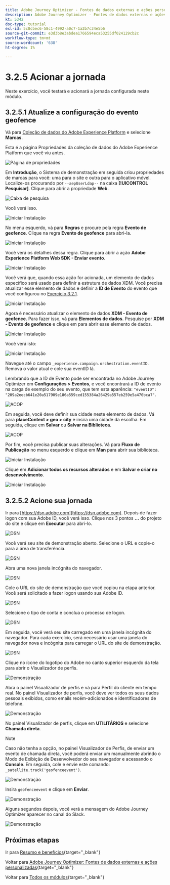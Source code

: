 ```yaml
---
title: Adobe Journey Optimizer - Fontes de dados externas e ações personalizadas
description: Adobe Journey Optimizer - Fontes de dados externas e ações personalizadas
kt: 5342
doc-type: tutorial
exl-id: 5c8cbec6-58c1-4992-a0c7-1a2b7c34e5b6
source-git-commit: e3d3b8e3abdea1766594eca53255df024129cb2c
workflow-type: tm+mt
source-wordcount: '638'
ht-degree: 1%

---
```


# 3.2.5 Acionar a jornada

Neste exercício, você testará e acionará a jornada configurada neste módulo.

## 3.2.5.1 Atualize a configuração do evento geofence

Vá para [Coleção de dados do Adobe Experience Platform](https://experience.adobe.com/launch/) e selecione **Marcas**.

Esta é a página Propriedades da coleção de dados do Adobe Experience Platform que você viu antes.

![Página de propriedades](./../../../../modules/delivery-activation/datacollection/dc1.1/images/launch1.png)

Em **Introdução**, o Sistema de demonstração em seguida criou propriedades de marcas para você: uma para o site e outra para o aplicativo móvel. Localize-os procurando por `--aepUserLdap--` na caixa **[!UICONTROL Pesquisar]**. Clique para abrir a propriedade **Web**.

![Caixa de pesquisa](./../../../../modules/delivery-activation/datacollection/dc1.1/images/property6.png)

Você verá isso.

![Iniciar Instalação](./images/rule1.png)

No menu esquerdo, vá para **Regras** e procure pela regra **Evento de geofence**. Clique na regra **Evento de geofence** para abri-la.

![Iniciar Instalação](./images/rule2.png)

Você verá os detalhes dessa regra. Clique para abrir a ação **Adobe Experience Platform Web SDK - Enviar evento**.

![Iniciar Instalação](./images/rule3.png)

Você verá que, quando essa ação for acionada, um elemento de dados específico será usado para definir a estrutura de dados XDM. Você precisa atualizar esse elemento de dados e definir a **ID de Evento** do evento que você configurou no [Exercício 3.2.1](./ex1.md).

![Iniciar Instalação](./images/rule4.png)

Agora é necessário atualizar o elemento de dados **XDM - Evento de geofence**. Para fazer isso, vá para **Elementos de dados**. Pesquise por **XDM - Evento de geofence** e clique em para abrir esse elemento de dados.

![Iniciar Instalação](./images/rule5.png)

Você verá isto:

![Iniciar Instalação](./images/rule6.png)

Navegue até o campo `_experience.campaign.orchestration.eventID`. Remova o valor atual e cole sua eventID lá.

Lembrando que a ID de Evento pode ser encontrada no Adobe Journey Optimizer em **Configurações > Eventos**, e você encontrará a ID de evento na carga de exemplo do seu evento, que tem esta aparência: `"eventID": "209a2eecb641e20a517909e186a559ced155384a26429a557eb259e5a470bca7"`.

![ACOP](./images/payloadeventID.png)

Em seguida, você deve definir sua cidade neste elemento de dados. Vá para **placeContext > geo > city** e insira uma cidade da escolha. Em seguida, clique em **Salvar** ou **Salvar na Biblioteca**.

![ACOP](./images/payloadeventIDgeo.png)

Por fim, você precisa publicar suas alterações. Vá para **Fluxo de Publicação** no menu esquerdo e clique em **Man** para abrir sua biblioteca.

![Iniciar Instalação](./images/rule8.png)

Clique em **Adicionar todos os recursos alterados** e em **Salvar e criar no desenvolvimento**.

![Iniciar Instalação](./images/rule9.png)

## 3.2.5.2 Acione sua jornada

Ir para [https://dsn.adobe.com](https://dsn.adobe.com). Depois de fazer logon com sua Adobe ID, você verá isso. Clique nos 3 pontos **...** do projeto do site e clique em **Executar** para abri-lo.

![DSN](./../../datacollection/dc1.1/images/web8.png)

Você verá seu site de demonstração aberto. Selecione o URL e copie-o para a área de transferência.

![DSN](../../../getting-started/gettingstarted/images/web3.png)

Abra uma nova janela incógnita do navegador.

![DSN](../../../getting-started/gettingstarted/images/web4.png)

Cole o URL do site de demonstração que você copiou na etapa anterior. Você será solicitado a fazer logon usando sua Adobe ID.

![DSN](../../../getting-started/gettingstarted/images/web5.png)

Selecione o tipo de conta e conclua o processo de logon.

![DSN](../../../getting-started/gettingstarted/images/web6.png)

Em seguida, você verá seu site carregado em uma janela incógnita do navegador. Para cada exercício, será necessário usar uma janela do navegador nova e incógnita para carregar o URL do site de demonstração.

![DSN](../../../getting-started/gettingstarted/images/web7.png)

Clique no ícone do logotipo do Adobe no canto superior esquerdo da tela para abrir o Visualizador de perfis.

![Demonstração](./../../../../modules/delivery-activation/datacollection/dc1.2/images/pv1.png)

Abra o painel Visualizador de perfis e vá para Perfil do cliente em tempo real. No painel Visualizador de perfis, você deve ver todos os seus dados pessoais exibidos, como emails recém-adicionados e identificadores de telefone.

![Demonstração](./images/pv2.png)

No painel Visualizador de perfis, clique em **UTILITÁRIOS** e selecione **Chamada direta**.

>[!NOTE]
>
>Caso não tenha a opção, no painel Visualizador de Perfis, de enviar um evento de chamada direta, você poderá enviar um manualmente abrindo o Modo de Exibição de Desenvolvedor do seu navegador e acessando o **Console**. Em seguida, cole e envie este comando: `_satellite.track('geofenceevent')`.

![Demonstração](./images/pv3.png)

Insira `geofenceevent` e clique em **Enviar**.

![Demonstração](./images/pv4.png)

Alguns segundos depois, você verá a mensagem do Adobe Journey Optimizer aparecer no canal do Slack.

![Demonstração](./images/smsdemo4.png)

## Próximas etapas

Ir para [Resumo e benefícios](./summary.md){target="_blank"}

Voltar para [Adobe Journey Optimizer: Fontes de dados externas e ações personalizadas](journey-orchestration-external-weather-api-sms.md){target="_blank"}

Voltar para [Todos os módulos](./../../../../overview.md){target="_blank"}

